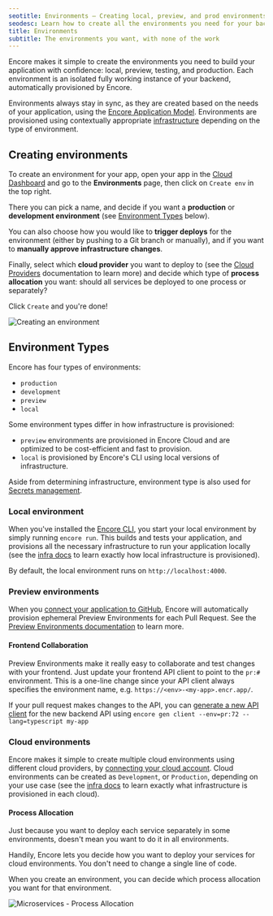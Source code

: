 ```yaml
---
seotitle: Environments – Creating local, preview, and prod environments
seodesc: Learn how to create all the environments you need for your backend application, local, preview, testing and production. Here's how you keep them in sync!
title: Environments
subtitle: The environments you want, with none of the work
---
```


Encore makes it simple to create the environments you need to build your application with confidence: local, preview, testing, and production.
Each environment is an isolated fully working instance of your backend, automatically provisioned by Encore.

Environments always stay in sync, as they are created based on the needs of your application, using the [Encore Application Model](/docs/introduction#meet-the-encore-application-model). Environments are provisioned using contextually appropriate [infrastructure](/docs/deploy/infra) depending on the type of environment.

## Creating environments

To create an environment for your app, open your app in the [Cloud Dashboard](https://app.encore.dev) and go to the **Environments** page,
then click on `Create env` in the top right.

There you can pick a name, and decide if you want a **production**
or **development environment** (see [Environment Types](#environment-types) below).

You can also choose how you would like to **trigger deploys** for the environment (either by pushing
to a Git branch or manually), and if you want to **manually approve infrastructure changes**.

Finally, select which **cloud provider** you want to deploy to (see the [Cloud Providers](/docs/deploy/own-cloud) documentation to learn more) and decide which type of **process allocation** you want: should all services be deployed to one process or separately?

Click `Create` and you're done!

![Creating an environment](/assets/docs/createenv.png "Creating an environment")

## Environment Types

Encore has four types of environments:
- `production`
- `development`
- `preview`
- `local`

Some environment types differ in how infrastructure is provisioned:
- `preview` environments are provisioned in Encore Cloud and are optimized to be cost-efficient and fast to provision.
- `local` is provisioned by Encore's CLI using local versions of infrastructure.

Aside from determining infrastructure, environment type is also used for [Secrets management](/docs/develop/secrets).

### Local environment

When you've installed the [Encore CLI](/docs/install), you start your local environment by simply running `encore run`.
This builds and tests your application, and provisions all the necessary infrastructure to run your application locally (see the [infra docs](/docs/deploy/infra#local-development) to learn exactly how local infrastructure is provisioned).

By default, the local environment runs on `http://localhost:4000`.

### Preview environments

When you [connect your application to GitHub](/docs/how-to/github), Encore will automatically provision ephemeral Preview Environments for each Pull Request. See the [Preview Environments documentation](/docs/deploy/preview-environments) to learn more.

#### Frontend Collaboration

Preview Environments make it really easy to collaborate and test changes with your frontend.
Just update your frontend API client to point to the `pr:#` environment.
This is a one-line change since your API client always specifies the environment name, e.g. `https://<env>-<my-app>.encr.app/`.

If your pull request makes changes to the API, you can [generate a new API client](/docs/develop/client-generation)
for the new backend API using `encore gen client --env=pr:72 --lang=typescript my-app`

### Cloud environments

Encore makes it simple to create multiple cloud environments using different cloud providers, by [connecting your cloud account](/docs/deploy/own-cloud). Cloud environments can be created as `Development`, or `Production`, depending on your use case (see the [infra docs](/docs/deploy/infra#production-infrastructure) to learn exactly what infrastructure is provisioned in each cloud).

#### Process Allocation

Just because you want to deploy each service separately in some environments, doesn't mean you want to do it in all environments.

Handily, Encore lets you decide how you want to deploy your services for cloud environments. You don't need to change a single line of code.

When you create an environment, you can decide which process allocation you want for that environment.

<img src="/assets/docs/microservices-process-allocation.png" title="Microservices - Process Allocation" />
